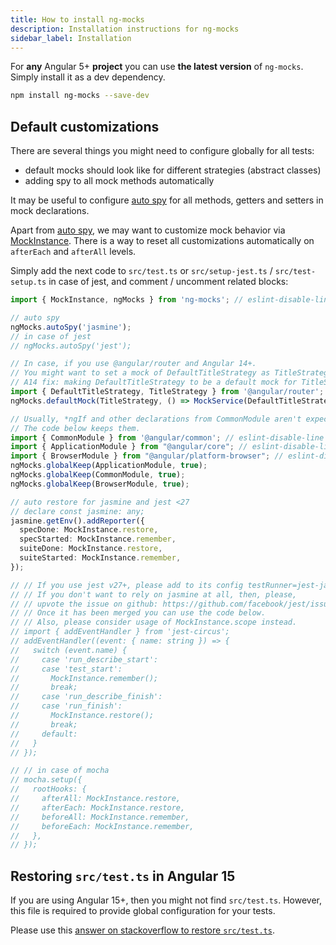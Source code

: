 ```yaml
---
title: How to install ng-mocks
description: Installation instructions for ng-mocks
sidebar_label: Installation
---
```


For **any** Angular 5+ **project** you can use **the latest version** of `ng-mocks`.
Simply install it as a dev dependency.

```bash npm2yarn
npm install ng-mocks --save-dev
```

## Default customizations

There are several things you might need to configure globally for all tests:

- default mocks should look like for different strategies (abstract classes)
- adding spy to all mock methods automatically

It may be useful to configure [auto spy](auto-spy.md) for all methods, getters and setters in mock declarations.

Apart from [auto spy](auto-spy.md), we may want to customize mock behavior via [MockInstance](/api/MockInstance.md).
There is a way to reset all customizations automatically on `afterEach` and `afterAll` levels.

Simply add the next code to `src/test.ts` or `src/setup-jest.ts` / `src/test-setup.ts` in case of jest,
and comment / uncomment related blocks:

```ts title="src/test.ts"
import { MockInstance, ngMocks } from 'ng-mocks'; // eslint-disable-line import/order

// auto spy
ngMocks.autoSpy('jasmine');
// in case of jest
// ngMocks.autoSpy('jest');

// In case, if you use @angular/router and Angular 14+.
// You might want to set a mock of DefaultTitleStrategy as TitleStrategy.
// A14 fix: making DefaultTitleStrategy to be a default mock for TitleStrategy
import { DefaultTitleStrategy, TitleStrategy } from '@angular/router'; // eslint-disable-line import/order
ngMocks.defaultMock(TitleStrategy, () => MockService(DefaultTitleStrategy));

// Usually, *ngIf and other declarations from CommonModule aren't expected to be mocked.
// The code below keeps them.
import { CommonModule } from '@angular/common'; // eslint-disable-line import/order
import { ApplicationModule } from "@angular/core"; // eslint-disable-line import/order
import { BrowserModule } from "@angular/platform-browser"; // eslint-disable-line import/order
ngMocks.globalKeep(ApplicationModule, true);
ngMocks.globalKeep(CommonModule, true);
ngMocks.globalKeep(BrowserModule, true);

// auto restore for jasmine and jest <27
// declare const jasmine: any;
jasmine.getEnv().addReporter({
  specDone: MockInstance.restore,
  specStarted: MockInstance.remember,
  suiteDone: MockInstance.restore,
  suiteStarted: MockInstance.remember,
});

// // If you use jest v27+, please add to its config testRunner=jest-jasmine2 for now.
// // If you don't want to rely on jasmine at all, then, please,
// // upvote the issue on github: https://github.com/facebook/jest/issues/11483.
// // Once it has been merged you can use the code below.
// // Also, please consider usage of MockInstance.scope instead.
// import { addEventHandler } from 'jest-circus';
// addEventHandler((event: { name: string }) => {
//   switch (event.name) {
//     case 'run_describe_start':
//     case 'test_start':
//       MockInstance.remember();
//       break;
//     case 'run_describe_finish':
//     case 'run_finish':
//       MockInstance.restore();
//       break;
//     default:
//   }
// });

// // in case of mocha
// mocha.setup({
//   rootHooks: {
//     afterAll: MockInstance.restore,
//     afterEach: MockInstance.restore,
//     beforeAll: MockInstance.remember,
//     beforeEach: MockInstance.remember,
//   },
// });
```

## Restoring `src/test.ts` in Angular 15

If you are using Angular 15+, then you might not find `src/test.ts`.
However, this file is required to provide global configuration for your tests.

Please use this [answer on stackoverflow to restore `src/test.ts`](https://stackoverflow.com/a/75323651/13112018).
